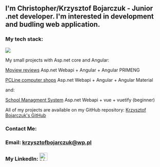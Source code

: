 <h2>I'm Christopher/Krzysztof Bojarczuk - Junior .net developer. I'm interested in development and budling web application.</h2>

<h3> My tech stack: </h1>
<p align="left">
  <a href="https://skillicons.dev">
    <img src="https://skillicons.dev/icons?i=cs,dotnet,ts,angular,vscode,visualstudio,html,git,windows" />
 </a>
</p>

My small projects with Asp.net core and Angular:

 [Moview reviews](https://github.com/KrzysztofBojarczuk/movie-reviews) Asp.net Webapi + Angular + Angular PRIMENG

 [PCLine computer shops](https://github.com/KrzysztofBojarczuk/PCLine-computer-shops) Asp.net Webapi + Angular + Angular Material 

and:

 [School Managment System](https://github.com/KrzysztofBojarczuk/SchoolManagmentSystem) Asp.net Webapi + vue + vuetify (beginner)

All of my projects are available on my GitHub repository: [Krzysztof Bojarczuk's GitHub](https://github.com/KrzysztofBojarczuk?tab=repositories)
<h3>Contact Me:</h3>
 <h3>Email:
 <a href="mailto:krzysztofbojarczuk@wp.pl">krzysztofbojarczuk@wp.pl</a>
</h3>
 <h3>My LinkedIn:
    <a href="https://www.linkedin.com/in/krzysztof-bojarczuk-b23872b9/">
       <img class="linkedin-logo" src="https://skillicons.dev/icons?i=linkedin" alt="LinkedIn Logo" width="25" />
    </a>
</h3>
